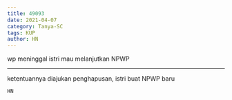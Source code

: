 ```yaml
---
title: 49093
date: 2021-04-07
category: Tanya-SC
tags: KUP
author: HN
---
```


wp meninggal istri mau melanjutkan NPWP

---

ketentuannya diajukan penghapusan, istri buat NPWP baru

`HN`
